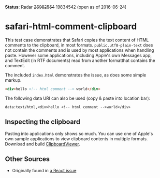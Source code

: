 **Status:** Radar ~~26982554~~ 19834542 (open as of 2016-06-24)

# safari-html-comment-clipboard

This test case demonstrates that Safari copies the text content of HTML comments to the clipboard, in most formats. `public.utf8-plain-text` does not contain the comments and is used by most applications when handling paste. However some applications, including Apple's own Messages app, and TextEdit (in RTF documents) read from another formatthat contains the comment.

The included `index.html` demonstrates the issue, as does some simple markup.

```html
<div>hello <!-- html comment --> world</div>
```

The following data URI can also be used (copy & paste into location bar):

```
data:text/html,<div>hello <!-- html comment -->world</div>
```

## Inspecting the clipboard

Pasting into applications only shows so much. You can use one of Apple's own sample applications to view clipboard contents in multiple formats. Download and build [ClipboardViewer](https://developer.apple.com/library/mac/samplecode/ClipboardViewer/Introduction/Intro.html).

## Other Sources

- Originally found in [a React issue](https://github.com/facebook/react/issues/7106)
